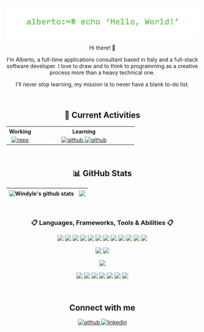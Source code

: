 ![Header](https://github.com/Windyle/windyle/blob/main/assets/header_image.png?raw=true)

<div align="center">

Hi there! 👋

I'm Alberto, a full-time applications consultant based in Italy and a full-stack software developer.
I love to draw and to think to programming as a creative process more than a heavy technical one.

I'll never stop learning, my mission is to never have a blank to-do list.

</div>

<br/>

## <div align="center">🎯 Current Activities</div>

<table align="center" width="1200px"><tr>
<th>Working</th>
<th>Learning</th>
</tr>
<tr>
<td align="center">
<a href="https://github.com/Windyle/integratio" target="_blank" style="margin-top: -5px;"> <img src="https://github-readme-stats.vercel.app/api/pin?username=windyle&repo=integratio&branch=main&show_icons=true&theme=dark" alt=repo /></a>
</td>
<td width="250px" align="center">
<a href="https://svelte.dev" target="_blank" style="margin-bottom: 15px; margin-top: -5px;"> <img src="https://img.shields.io/badge/Svelte-4A4A55?style=flat&logo=svelte&logoColor=FF3E00" alt=github /> </a> <a href="https://tailwindcss.com/" target="_blank" style="margin-bottom: 15px; margin-top: -5px;"><img src="https://img.shields.io/badge/Tailwind_CSS-38B2AC?style=flat&logo=tailwind-css&logoColor=white" alt=github /></a>
</td>
</tr>
</table>

<!-- TODO-IST:START -->
<!-- TODO-IST:END -->

<br/>

## <div align="center">📊 GitHub Stats</div>

| <img align="center" src="https://github-readme-stats.vercel.app/api?username=Windyle&count_private=true&theme=dark&show_icons=true&hide=contribs,stars&hide_border=true" alt="Windyle's github stats" /> | <a href="https://github.com/anuraghazra/github-readme-stats"><img align="center" src="https://github-readme-stats.vercel.app/api/top-langs/?username=windyle&layout=compact&theme=dark&hide_border=true" /></a> |
| -------------------------------------------------------------------------------------------------------------------------------------------------------------------------------------------------------- | --------------------------------------------------------------------------------------------------------------------------------------------------------------------------------------------------------------- |

<br/>

### <div align="center">📋 Languages, Frameworks, Tools & Abilities 📋</div>

<div align="center">

![](https://img.shields.io/badge/Code-JavaScript-26733a?style=flat&logo=javascript&logoColor=white) ![](https://img.shields.io/badge/Code-TypeScript-26733a?style=flat&logo=typescript&logoColor=white) ![](https://img.shields.io/badge/Code-CSharp-26733a?style=flat&logo=c-sharp&logoColor=white) ![](https://img.shields.io/badge/Code-Node.JS-26733a?style=flat&logo=node.js&logoColor=white) ![](https://img.shields.io/badge/Code-Electron-26733a?style=flat&logo=electron&logoColor=white) ![](https://img.shields.io/badge/Code-Express.js-26733a?style=flat&logo=express&logoColor=white) ![](https://img.shields.io/badge/Code-Jquery-26733a?style=flat&logo=jquery&logoColor=white) ![](https://img.shields.io/badge/Code-.NET-26733a?style=flat&logo=.net&logoColor=white) ![](https://img.shields.io/badge/Code-PostgreSQL-26733a?style=flat&logo=postgresql&logoColor=white) ![](https://img.shields.io/badge/Code-MySQL-26733a?style=flat&logo=mysql&logoColor=white) ![](https://img.shields.io/badge/Code-SQL_Server-26733a?style=flat&logo=microsoft-sql-server&logoColor=white) ![](https://img.shields.io/badge/Code-SQLite-26733a?style=flat&logo=sqlite&logoColor=white)

![](https://img.shields.io/badge/Style-CSS3-266273?style=flat&logo=css3&logoColor=white) ![](https://img.shields.io/badge/Style-Bootstrap-266273?style=flat&logo=bootstrap&logoColor=white)

![](https://img.shields.io/badge/Test-Mocha-602673?style=flat&logo=mocha&logoColor=white)

![](https://img.shields.io/badge/Tools-NPM-8a3f1d?style=flat&logo=npm&logoColor=white) ![](https://img.shields.io/badge/Tools-Postman-8a3f1d?style=flat&logo=postman&logoColor=white) ![](https://img.shields.io/badge/Tools-Git-8a3f1d?style=flat&logo=git&logoColor=white) ![](https://img.shields.io/badge/Tools-GitHub-8a3f1d?style=flat&logo=github&logoColor=white) ![](https://img.shields.io/badge/Tools-GitLab-8a3f1d?style=flat&logo=gitlab&logoColor=white) ![](https://img.shields.io/badge/Tools-Photoshop-8a3f1d?style=flat&logo=adobe-photoshop&logoColor=white) ![](https://img.shields.io/badge/Tools-Blender-8a3f1d?style=flat&logo=blender&logoColor=white)

</div>

<br/>

## <div align="center">Connect with me</div>

<div align="center">
<a href="https://github.com/windyle" target="_blank">
<img src=https://img.shields.io/badge/github-%2324292e.svg?&style=for-the-badge&logo=github&logoColor=white alt=github style="margin-bottom: 5px;" />
</a>
<a href="https://linkedin.com/in/alberto-denti-1b1a581b8" target="_blank">
<img src=https://img.shields.io/badge/linkedin-%231E77B5.svg?&style=for-the-badge&logo=linkedin&logoColor=white alt=linkedin style="margin-bottom: 5px;" />
</a>  
</div>
